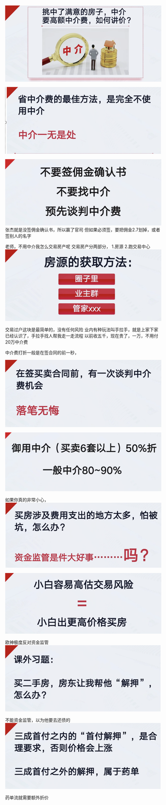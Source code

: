 


![alt text](assets/image-45.png)

![alt text](assets/image-46.png)

![alt text](assets/image-47.png)
张杰就是没签佣金确认书，所以赢了官司
但如果必须签，要把佣金2.7划掉，或者签别人的名字

老师，不用中介我怎么交易房产呢
交易房产分两部分，
1.房源 2.跑交易中心
![alt text](assets/image-48.png)

交易过户这块是最简单的，没有任何风险
业内有种玩法叫手拉手，就是上家下家已经认识了，手拉手找人帮我走一走流程
以前收五千，现在贵了，一万，不用付20万中介费


中介费打折一般是在签合同的前一秒，

![alt text](assets/image-49.png)

![alt text](assets/image-50.png)


如果你真的非常小心，
![alt text](assets/image-51.png)

![alt text](assets/image-52.png)

欧神极度反对资金监管
![alt text](assets/image-53.png)


不能资金监管，以为他要去还债的
![alt text](assets/image-54.png)

药单流就需要额外折价
